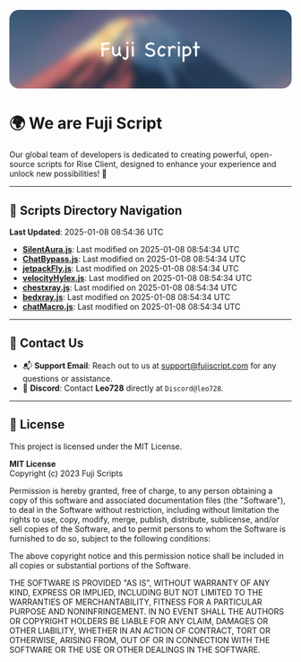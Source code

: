 ![Banner](.github/b.webp)

# 🌍 **We are Fuji Script**

Our global team of developers is dedicated to creating powerful, open-source scripts for Rise Client, designed to enhance your experience and unlock new possibilities! 🌟

---
<!-- SCRIPTS_NAVIGATION_START -->
## 📂 **Scripts Directory Navigation**

**Last Updated**: 2025-01-08 08:54:36 UTC

- **[SilentAura.js](scripts/SilentAura.js)**: Last modified on 2025-01-08 08:54:34 UTC
- **[ChatBypass.js](scripts/ChatBypass.js)**: Last modified on 2025-01-08 08:54:34 UTC
- **[jetpackFly.js](scripts/jetpackFly.js)**: Last modified on 2025-01-08 08:54:34 UTC
- **[velocityHylex.js](scripts/velocityHylex.js)**: Last modified on 2025-01-08 08:54:34 UTC
- **[chestxray.js](scripts/chestxray.js)**: Last modified on 2025-01-08 08:54:34 UTC
- **[bedxray.js](scripts/bedxray.js)**: Last modified on 2025-01-08 08:54:34 UTC
- **[chatMacro.js](scripts/chatMacro.js)**: Last modified on 2025-01-08 08:54:34 UTC

<!-- SCRIPTS_NAVIGATION_END -->

---

## 💬 **Contact Us**  
- 📬 **Support Email**: Reach out to us at [support@fujiscript.com](mailto:support@fujiscript.com) for any questions or assistance.  
- 💬 **Discord**: Contact **Leo728** directly at `Discord@leo728`.

---

## 📜 **License**

This project is licensed under the MIT License.  

**MIT License**  
Copyright (c) 2023 Fuji Scripts  

Permission is hereby granted, free of charge, to any person obtaining a copy of this software and associated documentation files (the "Software"), to deal in the Software without restriction, including without limitation the rights to use, copy, modify, merge, publish, distribute, sublicense, and/or sell copies of the Software, and to permit persons to whom the Software is furnished to do so, subject to the following conditions:  

The above copyright notice and this permission notice shall be included in all copies or substantial portions of the Software.  

THE SOFTWARE IS PROVIDED "AS IS", WITHOUT WARRANTY OF ANY KIND, EXPRESS OR IMPLIED, INCLUDING BUT NOT LIMITED TO THE WARRANTIES OF MERCHANTABILITY, FITNESS FOR A PARTICULAR PURPOSE AND NONINFRINGEMENT. IN NO EVENT SHALL THE AUTHORS OR COPYRIGHT HOLDERS BE LIABLE FOR ANY CLAIM, DAMAGES OR OTHER LIABILITY, WHETHER IN AN ACTION OF CONTRACT, TORT OR OTHERWISE, ARISING FROM, OUT OF OR IN CONNECTION WITH THE SOFTWARE OR THE USE OR OTHER DEALINGS IN THE SOFTWARE.  

